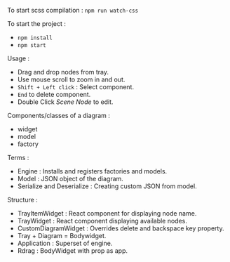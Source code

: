 To start scss compilation :
`npm run watch-css`

To start the project :
* `npm install`
* `npm start`

Usage :
* Drag and drop nodes from tray.
* Use mouse scroll to zoom in and out.
* `Shift + Left click` : Select component.
* `End` to delete component.
* Double Click _Scene Node_ to edit.

Components/classes of a diagram :
* widget
* model
* factory

Terms :
* Engine : Installs and registers factories and models.
* Model : JSON object of the diagram.
* Serialize and Deserialize : Creating custom JSON from model.

Structure :
* TrayItemWidget : React component for displaying node name.
* TrayWidget : React component displaying available nodes.
* CustomDiagramWidget : Overrides delete and backspace key property.
* Tray + Diagram  = Bodywidget.
* Application : Superset of engine.
* Rdrag : BodyWidget with prop as app.
